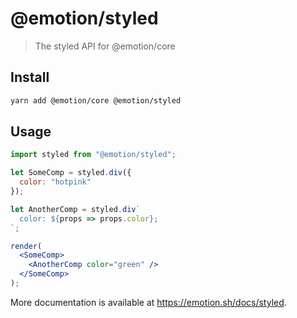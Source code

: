 # @emotion/styled

> The styled API for @emotion/core

## Install

```bash
yarn add @emotion/core @emotion/styled
```

## Usage

```jsx
import styled from "@emotion/styled";

let SomeComp = styled.div({
  color: "hotpink"
});

let AnotherComp = styled.div`
  color: ${props => props.color};
`;

render(
  <SomeComp>
    <AnotherComp color="green" />
  </SomeComp>
);
```

More documentation is available at https://emotion.sh/docs/styled.
